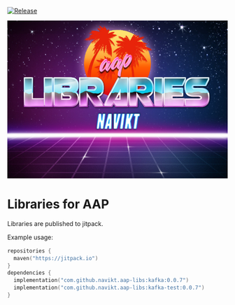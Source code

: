 [![Release](https://jitpack.io/v/com.github.navikt/aap-libs.svg)](https://jitpack.io/#com.github.navikt/aap-libs)

![img](logo.jpg)

# Libraries for AAP
Libraries are published to jitpack.

Example usage: 
```kotlin
repositories {
  maven("https://jitpack.io")
}
dependencies {
  implementation("com.github.navikt.aap-libs:kafka:0.0.7")
  implementation("com.github.navikt.aap-libs:kafka-test:0.0.7")
}
```
